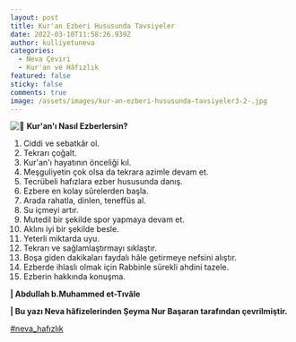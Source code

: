 ```yaml
---
layout: post
title: Kur'an Ezberi Hususunda Tavsiyeler
date: 2022-03-10T11:58:26.939Z
author: kulliyetuneva
categories:
  - Neva Çeviri
  - Kur'an ve Hâfızlık
featured: false
sticky: false
comments: true
image: /assets/images/kur-an-ezberi-hususunda-tavsiyeler3-2-.jpg
---
```

<!--StartFragment-->

![📖](https://static.xx.fbcdn.net/images/emoji.php/v9/t9e/1/16/1f4d6.png) **Kur'an'ı Nasıl Ezberlersin?**

1. Ciddi ve sebatkâr ol.
2. Tekrarı çoğalt.
3. Kur'an'ı hayatının önceliği kıl.
4. Meşguliyetin çok olsa da tekrara azimle devam et.
5. Tecrübeli hafızlara ezber hususunda danış.
6. Ezbere en kolay sûrelerden başla.
7. Arada rahatla, dinlen, teneffüs al.
8. Su içmeyi artır.
9. Mutedil bir şekilde spor yapmaya devam et.
10. Aklını iyi bir şekilde besle.
11. Yeterli miktarda uyu.
12. Tekrarı ve sağlamlaştırmayı sıklaştır.
13. Boşa giden dakikaları faydalı hâle getirmeye nefsini alıştır.
14. Ezberde ihlaslı olmak için Rabbinle sürekli ahdini tazele.
15. Ezberin hakkında konuşma.



**\| Abdullah b.Muhammed et-Tıvâle**

**\| Bu yazı Neva hâfizelerinden Şeyma Nur Başaran tarafından çevrilmiştir.**

[\#neva_hafızlık](https://www.facebook.com/hashtag/neva_haf%C4%B1zl%C4%B1k?__eep__=6&__cft__[0]=AZUN1reMZjKRao_41_QoqONiyekGQR1vJISpjRcJA6Ph8p7B_hBc5qmGN5kW8GCxKdIf_CBPYqJsQQnFl62Ep28_LrRiDHe-NqTN8CdvhL9ihtRStogqRABafl_H8wa8zyw&__tn__=*NK-R)

<!--EndFragment-->